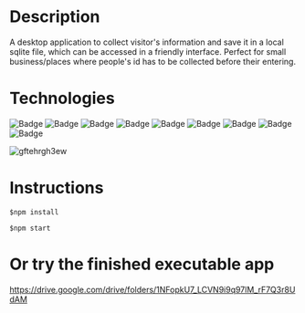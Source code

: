 # Description

A desktop application to collect visitor's information and save it in a local sqlite file, which can be accessed in a friendly interface.
Perfect for small business/places where people's id has to be collected before their entering.

# Technologies
![Badge](https://img.shields.io/badge/Electron-47848F)
![Badge](https://img.shields.io/badge/SQLite-FFFFFF)
![Badge](https://img.shields.io/badge/Sequelize-47848F)
![Badge](https://img.shields.io/badge/JavaScript-FFFF00)
![Badge](https://img.shields.io/badge/Bootstrap-6E2BF2)
![Badge](https://img.shields.io/badge/HTML-E34F26)
![Badge](https://img.shields.io/badge/CSS-1572B6)
![Badge](https://img.shields.io/badge/SweetAlert2-6E2BF2)
![Badge](https://img.shields.io/badge/Flatpickr-FFFFFF)



![gftehrgh3ew](https://github.com/user-attachments/assets/b80121c6-7519-49dc-8872-e6ba4aaf27ea)


# Instructions
```
$npm install
```

```
$npm start
```

# Or try the finished executable app
https://drive.google.com/drive/folders/1NFopkU7_LCVN9i9q97lM_rF7Q3r8UdAM

